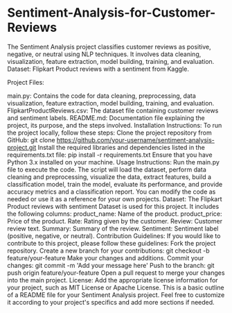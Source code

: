 # Sentiment-Analysis-for-Customer-Reviews
The Sentiment Analysis project classifies customer reviews as positive, negative, or neutral using NLP techniques. It involves data cleaning, visualization, feature extraction, model building, training, and evaluation. Dataset: Flipkart Product reviews with a sentiment from Kaggle.

Project Files:

main.py: Contains the code for data cleaning, preprocessing, data visualization, feature extraction, model building, training, and evaluation.
FlipkartProductReviews.csv: The dataset file containing customer reviews and sentiment labels.
README.md: Documentation file explaining the project, its purpose, and the steps involved.
Installation Instructions:
To run the project locally, follow these steps:
Clone the project repository from GitHub: git clone https://github.com/your-username/sentiment-analysis-project.git
Install the required libraries and dependencies listed in the requirements.txt file: pip install -r requirements.txt
Ensure that you have Python 3.x installed on your machine.
Usage Instructions:
Run the main.py file to execute the code.
The script will load the dataset, perform data cleaning and preprocessing, visualize the data, extract features, build a classification model, train the model, evaluate its performance, and provide accuracy metrics and a classification report.
You can modify the code as needed or use it as a reference for your own projects.
Dataset:
The Flipkart Product reviews with sentiment Dataset is used for this project. It includes the following columns:
product_name: Name of the product.
product_price: Price of the product.
Rate: Rating given by the customer.
Review: Customer review text.
Summary: Summary of the review.
Sentiment: Sentiment label (positive, negative, or neutral).
Contribution Guidelines:
If you would like to contribute to this project, please follow these guidelines:
Fork the project repository.
Create a new branch for your contributions: git checkout -b feature/your-feature
Make your changes and additions.
Commit your changes: git commit -m 'Add your message here'
Push to the branch: git push origin feature/your-feature
Open a pull request to merge your changes into the main project.
License:
Add the appropriate license information for your project, such as MIT License or Apache License.
This is a basic outline of a README file for your Sentiment Analysis project. Feel free to customize it according to your project's specifics and add more sections if needed.





